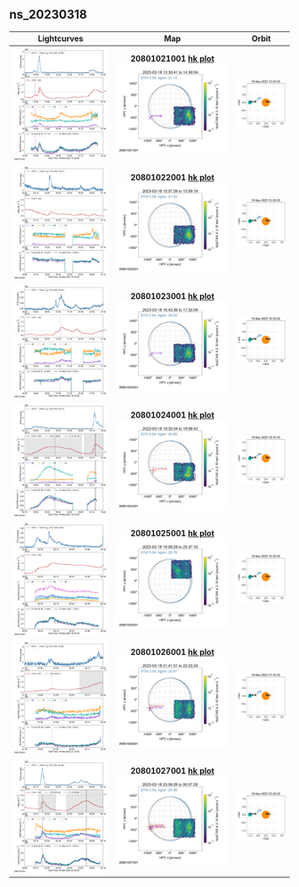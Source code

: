 ## ns_20230318
 
|  Lightcurves |  Map | Orbit |
|:---:|:---:|:---:|
|[![](ltc_20230318_1325_20801021001_ngs.png)](ltc_20230318_1325_20801021001_ngs.png)|**20801021001 [hk plot](hkltc_20230318_1325_20801021001_ngs.png)**<br/>[![](map_20230318_1325_20801021001_ngs.png)](map_20230318_1325_20801021001_ngs.png)|[![](orbeph_20230318_1325_20801021001_ngs.png)](orbeph_20230318_1325_20801021001_ngs.png)|
|[![](ltc_20230318_1500_20801022001_ngs.png)](ltc_20230318_1500_20801022001_ngs.png)|**20801022001 [hk plot](hkltc_20230318_1500_20801022001_ngs.png)**<br/>[![](map_20230318_1500_20801022001_ngs.png)](map_20230318_1500_20801022001_ngs.png)|[![](orbeph_20230318_1500_20801022001_ngs.png)](orbeph_20230318_1500_20801022001_ngs.png)|
|[![](ltc_20230318_1635_20801023001_ngs.png)](ltc_20230318_1635_20801023001_ngs.png)|**20801023001 [hk plot](hkltc_20230318_1635_20801023001_ngs.png)**<br/>[![](map_20230318_1635_20801023001_ngs.png)](map_20230318_1635_20801023001_ngs.png)|[![](orbeph_20230318_1635_20801023001_ngs.png)](orbeph_20230318_1635_20801023001_ngs.png)|
|[![](ltc_20230318_1815_20801024001_ngs.png)](ltc_20230318_1815_20801024001_ngs.png)|**20801024001 [hk plot](hkltc_20230318_1815_20801024001_ngs.png)**<br/>[![](map_20230318_1815_20801024001_ngs.png)](map_20230318_1815_20801024001_ngs.png)|[![](orbeph_20230318_1815_20801024001_ngs.png)](orbeph_20230318_1815_20801024001_ngs.png)|
|[![](ltc_20230318_1950_20801025001_ngs.png)](ltc_20230318_1950_20801025001_ngs.png)|**20801025001 [hk plot](hkltc_20230318_1950_20801025001_ngs.png)**<br/>[![](map_20230318_1950_20801025001_ngs.png)](map_20230318_1950_20801025001_ngs.png)|[![](orbeph_20230318_1950_20801025001_ngs.png)](orbeph_20230318_1950_20801025001_ngs.png)|
|[![](ltc_20230318_2135_20801026001_ngs.png)](ltc_20230318_2135_20801026001_ngs.png)|**20801026001 [hk plot](hkltc_20230318_2135_20801026001_ngs.png)**<br/>[![](map_20230318_2135_20801026001_ngs.png)](map_20230318_2135_20801026001_ngs.png)|[![](orbeph_20230318_2135_20801026001_ngs.png)](orbeph_20230318_2135_20801026001_ngs.png)|
|[![](ltc_20230318_2300_20801027001_ngs.png)](ltc_20230318_2300_20801027001_ngs.png)|**20801027001 [hk plot](hkltc_20230318_2300_20801027001_ngs.png)**<br/>[![](map_20230318_2300_20801027001_ngs.png)](map_20230318_2300_20801027001_ngs.png)|[![](orbeph_20230318_2300_20801027001_ngs.png)](orbeph_20230318_2300_20801027001_ngs.png)|
